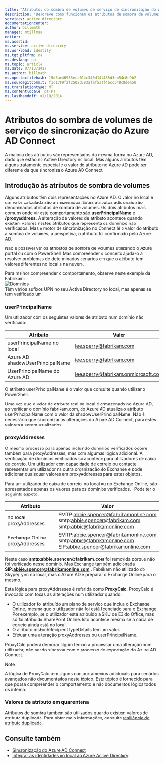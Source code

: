 ```yaml
---
title: "Atributos do sombra de volumes de serviço de sincronização do Azure AD Connect | Microsoft Docs"
description: "Descreve como funcionam os atributos de sombra de volumes no serviço de sincronização do Azure AD Connect."
services: active-directory
documentationcenter: 
author: billmath
manager: mtillman
editor: 
ms.assetid: 
ms.service: active-directory
ms.workload: identity
ms.tgt_pltfrm: na
ms.devlang: na
ms.topic: article
ms.date: 07/13/2017
ms.author: billmath
ms.openlocfilehash: 19d5ae46955ecc094c340d141485d3eb54c8e9b2
ms.sourcegitcommit: f1c1789f2f2502d683afaf5a2f46cc548c0dea50
ms.translationtype: MT
ms.contentlocale: pt-PT
ms.lasthandoff: 01/18/2018
---
```

# <a name="azure-ad-connect-sync-service-shadow-attributes"></a>Atributos do sombra de volumes de serviço de sincronização do Azure AD Connect
A maioria dos atributos são representados da mesma forma no Azure AD, dado que estão no Active Directory no local. Mas alguns atributos têm alguns tratamento especial e o valor do atributo no Azure AD pode ser diferente da que sincroniza o Azure AD Connect.

## <a name="introducing-shadow-attributes"></a>Introdução às atributos de sombra de volumes
Alguns atributos têm dois representações no Azure AD. O valor no local e um valor calculado são armazenados. Estes atributos adicionais são denominados atributos de sombra de volumes. Os dois atributos mais comuns onde vir este comportamento são **userPrincipalName** e **/proxyaddress**. A alteração de valores de atributo acontece quando existem valores nestes atributos que representa os domínios não verificados. Mas o motor de sincronização no Connect lê o valor do atributo a sombra de volumes, a perspetiva, o atributo foi confirmado pelo Azure AD.

Não é possível ver os atributos de sombra de volumes utilizando o Azure portal ou com o PowerShell. Mas compreender o conceito ajuda-o a resolver problemas de determinados cenários em que o atributo tem valores diferentes no local e na nuvem.

Para melhor compreender o comportamento, observe neste exemplo da Fabrikam:  
![Domínios](./media/active-directory-aadconnectsyncservice-shadow-attributes/domains.png)  
Têm vários sufixos UPN no seu Active Directory no local, mas apenas se tem verificado um.

### <a name="userprincipalname"></a>userPrincipalName
Um utilizador com os seguintes valores de atributo num domínio não verificado:

| Atributo | Valor |
| --- | --- |
| userPrincipalName no local | lee.sperry@fabrikam.com |
| Azure AD shadowUserPrincipalName | lee.sperry@fabrikam.com |
| UserPrincipalName do Azure AD | lee.sperry@fabrikam.onmicrosoft.com |

O atributo userPrincipalName é o valor que consulte quando utilizar o PowerShell.

Uma vez que o valor de atributo real no local é armazenado no Azure AD, ao verificar o domínio fabrikam.com, do Azure AD atualiza o atributo userPrincipalName com o valor da shadowUserPrincipalName. Não é necessário que sincronizar as alterações do Azure AD Connect, para estes valores a serem atualizados.

### <a name="proxyaddresses"></a>proxyAddresses
O mesmo processo para apenas incluindo domínios verificados ocorre também para proxyAddresses, mas com algumas lógica adicional. A verificação de domínios verificados só acontece para utilizadores de caixa de correio. Um utilizador com capacidade de correio ou contacte representar um utilizador na outra organização do Exchange e pode adicionar quaisquer valores em proxyAddresses para estes objetos.

Para um utilizador de caixa de correio, no local ou no Exchange Online, são apresentados apenas os valores para os domínios verificados. -Pode ter o seguinte aspeto:

| Atributo | Valor |
| --- | --- |
| no local proxyAddresses | SMTP:abbie.spencer@fabrikamonline.com</br>smtp:abbie.spencer@fabrikam.com</br>smtp:abbie@fabrikamonline.com |
| Exchange Online proxyAddresses | SMTP:abbie.spencer@fabrikamonline.com</br>smtp:abbie@fabrikamonline.com</br>SIP:abbie.spencer@fabrikamonline.com |

Neste caso  **smtp:abbie.spencer@fabrikam.com**  foi removida porque não foi verificado nesse domínio. Mas Exchange também adicionada  **SIP:abbie.spencer@fabrikamonline.com** . Fabrikam não utilizado do Skype/Lync no local, mas o Azure AD e preparar o Exchange Online para o mesmo.

Esta lógica para proxyAddresses é referida como **ProxyCalc**. ProxyCalc é invocado com todas as alterações num utilizador quando:

- O utilizador foi atribuído um plano de serviço que inclua o Exchange Online, mesmo que o utilizador não foi está licenciado para o Exchange. Por exemplo, se o utilizador está atribuído a SKU de E3 do Office, mas só foi atribuído SharePoint Online. Isto acontece mesmo se a caixa de correio ainda está no local.
- O atributo msExchRecipientTypeDetails tem um valor.
- Efetuar uma alteração proxyAddresses ou userPrincipalName.

ProxyCalc poderá demorar algum tempo a processar uma alteração num utilizador, não sendo síncrona com o processo de exportação do Azure AD Connect.

> [!NOTE]
> A lógica de ProxyCalc tem alguns comportamentos adicionais para cenários avançados não documentados neste tópico. Este tópico é fornecido para que possa compreender o comportamento e não documentos lógica todos os interna.

### <a name="quarantined-attribute-values"></a>Valores de atributo em quarentena
Atributos de sombra também são utilizados quando existem valores de atributo duplicado. Para obter mais informações, consulte [resiliência de atributo duplicado](active-directory-aadconnectsyncservice-duplicate-attribute-resiliency.md).

## <a name="see-also"></a>Consulte também
* [Sincronização do Azure AD Connect](active-directory-aadconnectsync-whatis.md)
* [Integrar as identidades no local ao Azure Active Directory](active-directory-aadconnect.md).
